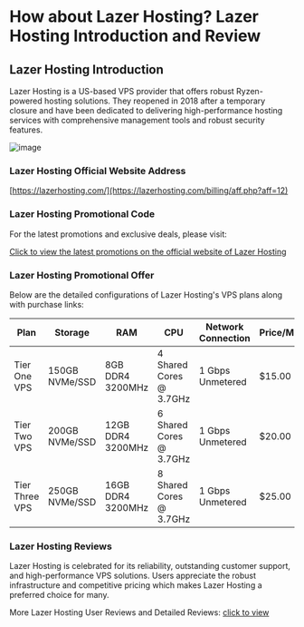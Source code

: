 # How about Lazer Hosting? Lazer Hosting Introduction and Review

## Lazer Hosting Introduction

Lazer Hosting is a US-based VPS provider that offers robust Ryzen-powered hosting solutions. They reopened in 2018 after a temporary closure and have been dedicated to delivering high-performance hosting services with comprehensive management tools and robust security features.

![image](https://github.com/eyjiggymom11/Lazer-Hosting/assets/169457697/32879be1-05de-41af-b014-078bde122604)

### Lazer Hosting Official Website Address

[https://lazerhosting.com/](https://lazerhosting.com/billing/aff.php?aff=12)

### Lazer Hosting Promotional Code

For the latest promotions and exclusive deals, please visit:

[Click to view the latest promotions on the official website of Lazer Hosting](https://lazerhosting.com/billing/aff.php?aff=12)

### Lazer Hosting Promotional Offer

Below are the detailed configurations of Lazer Hosting's VPS plans along with purchase links:

| Plan         | Storage         | RAM                | CPU                       | Network Connection | Price/Month | Purchase Link                                      |
|--------------|-----------------|--------------------|---------------------------|--------------------|-------------|----------------------------------------------------|
| Tier One VPS | 150GB NVMe/SSD  | 8GB DDR4 3200MHz   | 4 Shared Cores @ 3.7GHz   | 1 Gbps Unmetered   | $15.00      | [Buy Now](https://lazerhosting.com/billing/aff.php?aff=12) |
| Tier Two VPS | 200GB NVMe/SSD  | 12GB DDR4 3200MHz  | 6 Shared Cores @ 3.7GHz   | 1 Gbps Unmetered   | $20.00      | [Buy Now](https://lazerhosting.com/billing/aff.php?aff=12) |
| Tier Three VPS| 250GB NVMe/SSD | 16GB DDR4 3200MHz | 8 Shared Cores @ 3.7GHz  | 1 Gbps Unmetered  | $25.00      | [Buy Now](https://lazerhosting.com/billing/aff.php?aff=12) |

### Lazer Hosting Reviews

Lazer Hosting is celebrated for its reliability, outstanding customer support, and high-performance VPS solutions. Users appreciate the robust infrastructure and competitive pricing which makes Lazer Hosting a preferred choice for many.

More Lazer Hosting User Reviews and Detailed Reviews: [click to view](https://lazerhosting.com/billing/aff.php?aff=12)
